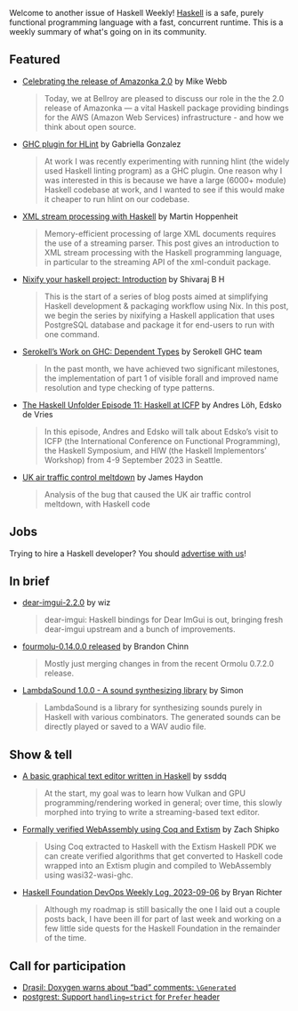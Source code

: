 Welcome to another issue of Haskell Weekly!
[Haskell](https://www.haskell.org) is a safe, purely functional programming language with a fast, concurrent runtime.
This is a weekly summary of what's going on in its community.

## Featured

- [Celebrating the release of Amazonka 2.0](https://exploring-better-ways.bellroy.com/celebrating-the-release-of-amazonka-2-0.html) by Mike Webb
  > Today, we at Bellroy are pleased to discuss our role in the the 2.0 release of Amazonka — a vital Haskell package providing bindings for the AWS (Amazon Web Services) infrastructure - and how we think about open source.  
  
- [GHC plugin for HLint](https://www.haskellforall.com/2023/09/ghc-plugin-for-hlint.html) by Gabriella Gonzalez
  > At work I was recently experimenting with running hlint (the widely used Haskell linting program) as a GHC plugin. One reason why I was interested in this is because we have a large (6000+ module) Haskell codebase at work, and I wanted to see if this would make it cheaper to run hlint on our codebase.

- [XML stream processing with Haskell](https://martin.hoppenheit.info/blog/2023/xml-stream-processing-with-haskell/) by Martin Hoppenheit
  > Memory-efficient processing of large XML documents requires the use of a streaming parser. This post gives an introduction to XML stream processing with the Haskell programming language, in particular to the streaming API of the xml-conduit package.

- [Nixify your haskell project: Introduction](https://zero-to-flakes.com/blog/nixify-haskell-project-intro) by Shivaraj B H
  > This is the start of a series of blog posts aimed at simplifying Haskell development & packaging workflow using Nix. In this post, we begin the series by nixifying a Haskell application that uses PostgreSQL database and package it for end-users to run with one command.
  
- [Serokell’s Work on GHC: Dependent Types](https://serokell.io/blog/ghc-dependent-types-in-haskell) by Serokell GHC team
  > In the past month, we have achieved two significant milestones, the implementation of part 1 of visible forall and improved name resolution and type checking of type patterns.
  
- [The Haskell Unfolder Episode 11: Haskell at ICFP](https://well-typed.com/blog/2023/09/haskell-unfolder-episode-11-haskell-at-icfp/) by Andres Löh, Edsko de Vries
  > In this episode, Andres and Edsko will talk about Edsko’s visit to ICFP (the International Conference on Functional Programming), the Haskell Symposium, and HIW (the Haskell Implementors’ Workshop) from 4-9 September 2023 in Seattle. 
  
- [UK air traffic control meltdown](https://jameshaydon.github.io/nats-fail/) by James Haydon
  > Analysis of the bug that caused the UK air traffic control meltdown, with Haskell code

## Jobs

Trying to hire a Haskell developer?
You should [advertise with us](https://haskellweekly.news/advertising.html)!

## In brief

- [dear-imgui-2.2.0](https://discourse.haskell.org/t/dear-imgui-2-2-0/7553) by wiz
  > dear-imgui: Haskell bindings for Dear ImGui is out, bringing fresh dear-imgui upstream and a bunch of improvements.

- [fourmolu-0.14.0.0 released](https://discourse.haskell.org/t/ann-fourmolu-0-14-0-0-released/7540) by Brandon Chinn
  > Mostly just merging changes in from the recent Ormolu 0.7.2.0 release.
  
- [LambdaSound 1.0.0 - A sound synthesizing library](https://discourse.haskell.org/t/lambdasound-1-0-0-a-sound-synthesizing-library/7572) by Simon
  > LambdaSound is a library for synthesizing sounds purely in Haskell with various combinators. The generated sounds can be directly played or saved to a WAV audio file.

## Show & tell

- [A basic graphical text editor written in Haskell](https://discourse.haskell.org/t/a-basic-graphical-text-editor-written-in-haskell/7551) by ssddq
  > At the start, my goal was to learn how Vulkan and GPU programming/rendering worked in general; over time, this slowly morphed into trying to write a streaming-based text editor.
  
- [Formally verified WebAssembly using Coq and Extism](https://dylibso.com/blog/formally-verified-webassembly-plugins/) by Zach Shipko
  > Using Coq extracted to Haskell with the Extism Haskell PDK we can create verified algorithms that get converted to Haskell code wrapped into an Extism plugin and compiled to WebAssembly using wasi32-wasi-ghc.
  
- [Haskell Foundation DevOps Weekly Log, 2023-09-06](https://discourse.haskell.org/t/devops-weekly-log-2023-09-06/7537) by Bryan Richter
  > Although my roadmap is still basically the one I laid out a couple posts back, I have been ill for part of last week and working on a few little side quests for the Haskell Foundation in the remainder of the time.

## Call for participation

- [Drasil: Doxygen warns about “bad” comments: `\Generated`](https://github.com/JacquesCarette/Drasil/issues/3660)
- [postgrest: Support `handling=strict` for `Prefer` header](https://github.com/PostgREST/postgrest/issues/2943)
